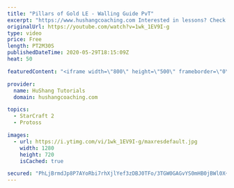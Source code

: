 ```yaml
---
title: "Pillars of Gold LE - Walling Guide PvT"
excerpt: "https://www.hushangcoaching.com Interested in lessons? Check out the website for more information ------------------------------------------------------------------------------------------------------- Want to support HuShang Tutorials directly? Patreon is a website where you can contribute a monthly"
originalUrl: https://youtube.com/watch?v=1wk_1EV9I-g
type: video
price: Free
length: PT2M30S
publishedDateTime: 2020-05-29T18:15:09Z
heat: 50

featuredContent: "<iframe width=\"800\" height=\"500\" frameborder=\"0\" src=\"https://www.youtube.com/embed/1wk_1EV9I-g\" allow=\"accelerometer; autoplay; encrypted-media; gyroscope; picture-in-picture\" allowfullscreen></iframe>"

provider:
  name: HuShang Tutorials
  domain: hushangcoaching.com

topics:
  - StarCraft 2
  - Protoss

images:
  - url: https://i.ytimg.com/vi/1wk_1EV9I-g/maxresdefault.jpg
    width: 1280
    height: 720
    isCached: true

secured: "PhLjBrmdJp8P7AYoRbi7rhXjlYef3zDBJ0TFo/3TGW0GAGvYS0mHB0jBWl0X+39iqCQSKAYFwb0otJ6/S+vrESSign6P4MKmu85pZ8HwemT9yii+1QxpKPaqtPLsYlsIHc1BPTX/7ZfOmpIXyanPQ0AjygqlMQhTWHvPSubvu6J/7ktowch4/M2HSooeboIxhk1X72FE6T9iec+xbT1TjOE7YJ5ps7G+XDTLyRWQEVuOo3/8pxghLoAq96C/BEBODpmzGncDTPQRly5UZdW+ucm19g7I330zASHqlRYGviF0Jh/+2c669V1p2U/mFuZjxEyXW8Keu9GRSze0wnlOh8BwS6SqMWCD6sJn6JxMpKxcK8QXOJcqYox6c6UdB2dKSqSDV25A9o2wuL8oaVkaNYOOiB47ynzXErZteASpo1k=;GRyhn1BnlqfO+qbNQkMRqA=="
---
```


